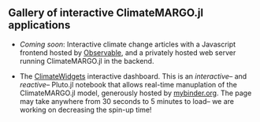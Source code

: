 ## Gallery of interactive ClimateMARGO.jl applications

- *Coming soon*: Interactive climate change articles with a Javascript frontend hosted by [Observable](https://observablehq.com/), and a privately hosted web server running ClimateMARGO.jl in the backend.

- The [ClimateWidgets](https://github.com/ClimateMARGO/ClimateWidgets) interactive dashboard. This is an *interactive*– and *reactive*– Pluto.jl notebook that allows real-time manuplation of the ClimateMARGO.jl model, generously hosted by [mybinder.org](https://mybinder.org/). The page may take anywhere from 30 seconds to 5 minutes to load– we are working on decreasing the spin-up time! 
